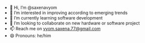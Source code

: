 - 👋 Hi, I’m @saxenavyom
- 👀 I’m interested in improving according to emerging trends
- 🌱 I’m currently learning software development
- 💞️ I’m looking to collaborate on new hardware or software project
- 📫 Reach me on vyom.saxena.77@gmail.com 
- 😄 Pronouns: he/him


<!---
saxenavyom/saxenavyom is a ✨ special ✨ repository because its `README.md` (this file) appears on your GitHub profile.
You can click the Preview link to take a look at your changes.
--->
